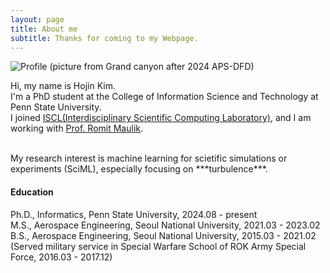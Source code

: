 ```yaml
---
layout: page
title: About me
subtitle: Thanks for coming to my Webpage.
---
```


![Profile](https://jeenskim.github.io/assets/img/IMG_0502.jpeg)
(picture from Grand canyon after 2024 APS-DFD)

Hi, my name is Hojin Kim. <br>
I'm a PhD student at the College of Information Science and Technology at Penn State University. <br>
I joined [ISCL(Interdisciplinary Scientific Computing Laboratory)](https://romit-maulik.github.io/index.html), and I am working with [Prof. Romit Maulik](https://romit-maulik.github.io/Members.html). <br>

<br>
My research interest is machine learning for scietific simulations or experiments (SciML), especially focusing on ***turbulence***.<br>

#### Education

Ph.D., Informatics, Penn State University, 2024.08 - present <br>
M.S., Aerospace Engineering, Seoul National University, 2021.03 - 2023.02 <br>
B.S., Aerospace Engineering, Seoul National University, 2015.03 - 2021.02 <br>
(Served military service in Special Warfare School of ROK Army Special Force, 2016.03 - 2017.12)



